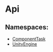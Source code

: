 # Api

## Namespaces:
* [ComponentTask](/api/ComponentTask.html)
* [UnityEngine](/api/UnityEngine.html)
